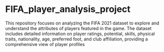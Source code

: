 # FIFA_player_analysis_project
This repository focuses on analyzing the FIFA 2021 dataset to explore and understand the attributes of players featured in the game. The dataset includes detailed information on player ratings, potential, skills, physical traits, nationality, age, preferred foot, and club affiliation, providing a comprehensive view of player profiles
